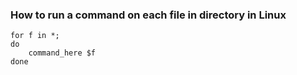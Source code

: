 ### How to run a command on each file in directory in Linux

```
for f in *; 
do 
    command_here $f
done
```